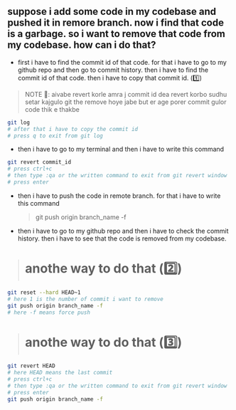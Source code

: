 ## suppose i add some code in my codebase and pushed it in remore branch. now i find that code is a garbage. so i want to remove that code from my codebase. how can i do that? 

- first i have to find the commit id of that code. for that i have to go to my github repo and then go to commit history. then i have to find the commit id of that code. then i have to copy that commit id. (1️⃣)

> NOTE 🔔: aivabe revert korle amra j commit id dea revert korbo sudhu setar kajgulo git the remove hoye jabe but er age porer commit gulor code thik e thakbe

```bash
git log
# after that i have to copy the commit id
# press q to exit from git log
```


- then i have to go to my terminal and then i have to write this command

```bash
git revert commit_id
# press ctrl+c
# then type :qa or the written command to exit from git revert window
# press enter
```
- then i have to push the code in remote branch. for that i have to write this command
  > git push origin branch_name -f
- then i have to go to my github repo and then i have to check the commit history. then i have to see that the code is removed from my codebase.


> # anothe  way to do that (2️⃣)

```bash
git reset --hard HEAD~1
# here 1 is the number of commit i want to remove
git push origin branch_name -f
# here -f means force push
```

> # anothe  way to do that (3️⃣)

```bash
git revert HEAD
# here HEAD means the last commit
# press ctrl+c
# then type :qa or the written command to exit from git revert window
# press enter
git push origin branch_name -f
```